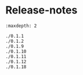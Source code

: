 # Release-notes

```{toctree}
:maxdepth: 2

./0.1.1
./0.1.2
./0.1.9
./0.1.10
./0.1.11
./0.1.12
./0.1.18

```
